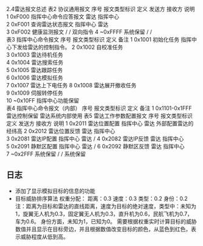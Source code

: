 2.4雷达报文总述
表2 协议通用报文
序号	报文类型标识	定义	发送方	接收方	说明
1	0xF000	指挥中心命令应答报文	雷达	指挥中心	
2	0xF001	查询雷达状态报文	指挥中心	雷达	
3	0xF002	健康监测报文	/	/	双向指令
4	~0xFFFF	系统保留	/	/	
表3 指挥中心命令报文
序号	报文类型标识	定义	备注
1	0x1001	初始化任务	指挥中心下发给雷达的控制指令。
2	0x1002	自校准任务	
3	0x1003	雷达待机任务	
4	0x1004	雷达搜索任务	
5	0x1005	雷达跟踪任务	
6	0x1006	雷达模拟任务	
7	0x1007	雷达上下电任务	
8	0x1008	雷达展开撤收任务	
9	0x1009	伺服转停任务	
10	~0x10FF	指挥中心功能保留	
表4 指挥中心命令报文（内部）
序号	报文类型标识	定义	备注
1	0x1101-0x1FFF	雷达控制保留	雷达系统内部使用
表5 雷达工作参数配置报文
序号	报文类型标识	定义	发送方	接收方	说明
1	0x2011	雷达位置配置	指挥中心	雷达	外部配置雷达的经纬高
2	0x2012	雷达位置反馈	雷达	指挥中心	
3	0x2081	雷达IP配置	指挥中心	雷达	/
4	0x2082	雷达IP反馈	雷达	指挥中心	
5	0x2091	静默区配置	指挥中心	雷达	/
6	0x2092	静默区反馈	雷达	指挥中心	
7	~0x2FFF	系统保留	/	/	系统保留

## 日志
* 添加了显示模拟目标的信息的功能
* 目标威胁排序算法
权重分配：
距离：0.3
速度：0.3
类型：0.2
身份：0.2
注：距离为目标和雷达的直线距离，速度为目标的绝对速度，类型中：未知为1，旋翼无人机为0.3，固定翼无人机为0.3，直升机为0.6，民航飞机为0.7，车为0.6。
身份方面，未知为1，已知为0。
需要根据权重实时计算目标的威胁数值并且显示在目标旁边，并且根据数值改变目标的颜色，从蓝色到红色，表示威胁程度从低到高。